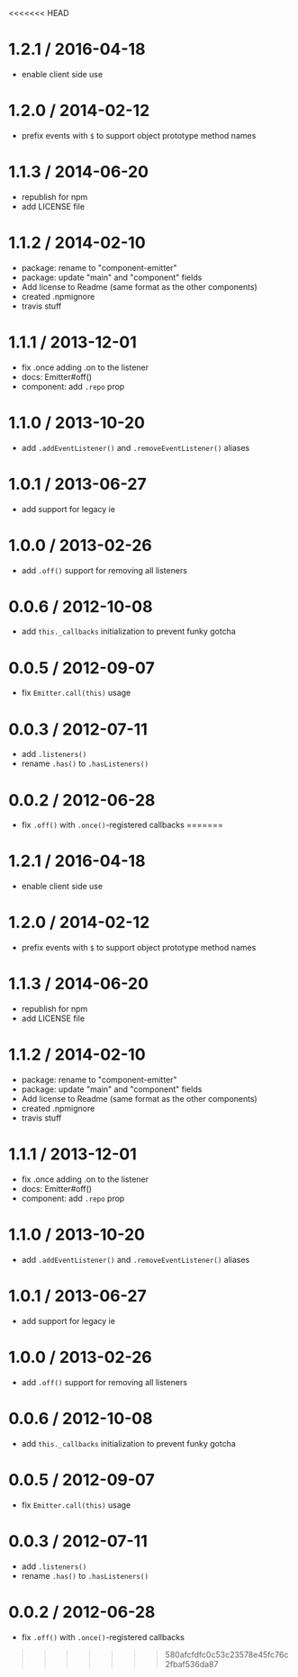 <<<<<<< HEAD

1.2.1 / 2016-04-18
==================

 * enable client side use

1.2.0 / 2014-02-12
==================

 * prefix events with `$` to support object prototype method names

1.1.3 / 2014-06-20
==================

 * republish for npm
 * add LICENSE file

1.1.2 / 2014-02-10
==================

  * package: rename to "component-emitter"
  * package: update "main" and "component" fields
  * Add license to Readme (same format as the other components)
  * created .npmignore
  * travis stuff

1.1.1 / 2013-12-01
==================

  * fix .once adding .on to the listener
  * docs: Emitter#off()
  * component: add `.repo` prop

1.1.0 / 2013-10-20
==================

 * add `.addEventListener()` and `.removeEventListener()` aliases

1.0.1 / 2013-06-27
==================

 * add support for legacy ie

1.0.0 / 2013-02-26
==================

  * add `.off()` support for removing all listeners

0.0.6 / 2012-10-08
==================

  * add `this._callbacks` initialization to prevent funky gotcha

0.0.5 / 2012-09-07
==================

  * fix `Emitter.call(this)` usage

0.0.3 / 2012-07-11
==================

  * add `.listeners()`
  * rename `.has()` to `.hasListeners()`

0.0.2 / 2012-06-28
==================

  * fix `.off()` with `.once()`-registered callbacks
=======

1.2.1 / 2016-04-18
==================

 * enable client side use

1.2.0 / 2014-02-12
==================

 * prefix events with `$` to support object prototype method names

1.1.3 / 2014-06-20
==================

 * republish for npm
 * add LICENSE file

1.1.2 / 2014-02-10
==================

  * package: rename to "component-emitter"
  * package: update "main" and "component" fields
  * Add license to Readme (same format as the other components)
  * created .npmignore
  * travis stuff

1.1.1 / 2013-12-01
==================

  * fix .once adding .on to the listener
  * docs: Emitter#off()
  * component: add `.repo` prop

1.1.0 / 2013-10-20
==================

 * add `.addEventListener()` and `.removeEventListener()` aliases

1.0.1 / 2013-06-27
==================

 * add support for legacy ie

1.0.0 / 2013-02-26
==================

  * add `.off()` support for removing all listeners

0.0.6 / 2012-10-08
==================

  * add `this._callbacks` initialization to prevent funky gotcha

0.0.5 / 2012-09-07
==================

  * fix `Emitter.call(this)` usage

0.0.3 / 2012-07-11
==================

  * add `.listeners()`
  * rename `.has()` to `.hasListeners()`

0.0.2 / 2012-06-28
==================

  * fix `.off()` with `.once()`-registered callbacks
>>>>>>> 580afcfdfc0c53c23578e45fc76c2fbaf536da87
